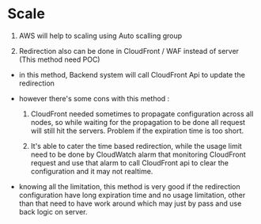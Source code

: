 # Scale

1. AWS will help to scaling using Auto scalling group

2. Redirection also can be done in CloudFront / WAF instead of server (This method need POC)

  - in this method, Backend system will call CloudFront Api to update the redirection 

  - however there's some cons with this method :

    1. CloudFront needed sometimes to propagate configuration across all nodes, so while waiting for the propagation to be done all request will still hit the servers. Problem if the expiration time is too short.

    2. It's able to cater the time based redirection, while the usage limit need to be done by CloudWatch alarm that monitoring CloudFront request and use that alarm to call CloudFront api to clear the configuration and it may not realtime.

  - knowing all the limitation, this method is very good if the redirection configuration have long expiration time and no usage limitation, other than that need to have work around which may just by pass and use back logic on server.